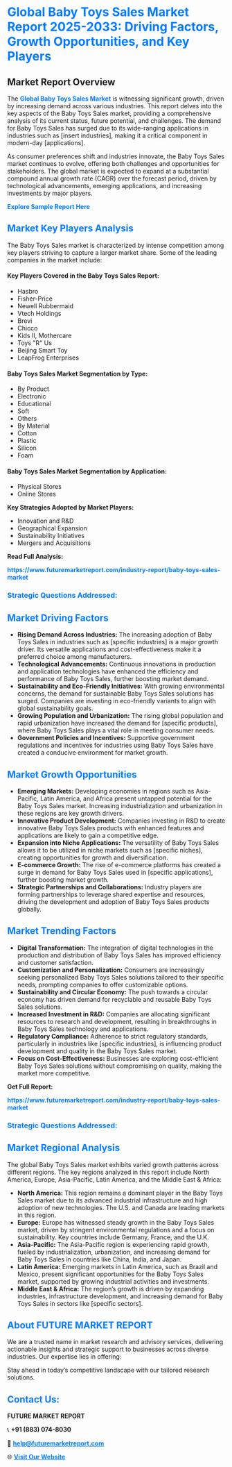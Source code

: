 <h1 style="color: #007BFF;">Global Baby Toys Sales Market Report 2025-2033: Driving Factors, Growth Opportunities, and Key Players</h1>

<section id="overview">
<h2>Market Report Overview</h2>
<p>The <a href="https://www.futuremarketreport.com/industry-report/baby-toys-sales-market" style="color: #007BFF; text-decoration: none;"><strong>Global Baby Toys Sales Market</strong></a> is witnessing significant growth, driven by increasing demand across various industries. This report delves into the key aspects of the Baby Toys Sales market, providing a comprehensive analysis of its current status, future potential, and challenges. The demand for Baby Toys Sales has surged due to its wide-ranging applications in industries such as [insert industries], making it a critical component in modern-day [applications].</p>
<p>As consumer preferences shift and industries innovate, the Baby Toys Sales market continues to evolve, offering both challenges and opportunities for stakeholders. The global market is expected to expand at a substantial compound annual growth rate (CAGR) over the forecast period, driven by technological advancements, emerging applications, and increasing investments by major players.</p>
</section>

<section id="overview">
<p><a href="https://www.futuremarketreport.com/request-sample/reportId=108752" style="color: #007BFF; text-decoration: none;"><strong>Explore Sample Report Here</strong></a></p>
</section>

<section id="key-players">
<h2 style="color: #007BFF;">Market Key Players Analysis</h2>
<p>The Baby Toys Sales market is characterized by intense competition among key players striving to capture a larger market share. Some of the leading companies in the market include:</p>
<h4>Key Players Covered in the Baby Toys Sales Report:</h4>
<ul><li>Hasbro</li><li>Fisher-Price</li><li>Newell Rubbermaid</li><li>Vtech Holdings</li><li>Brevi</li><li>Chicco</li><li>Kids II, Mothercare</li><li>Toys &quot;R&quot; Us</li><li>Beijing Smart Toy</li><li>LeapFrog Enterprises</li></ul>
<h4>Baby Toys Sales Market Segmentation by Type:</h4>
<ul><li>By Product</li><li>Electronic</li><li>Educational</li><li>Soft</li><li>Others</li><li>By Material</li><li>Cotton</li><li>Plastic</li><li>Silicon</li><li>Foam</li></ul>

<h4>Baby Toys Sales Market Segmentation by Application:</h4>
<ul><li>Physical Stores</li><li>Online Stores</li></ul>
<p><strong>Key Strategies Adopted by Market Players:</strong></p>
<ul>
<li>Innovation and R&D</li>
<li>Geographical Expansion</li>
<li>Sustainability Initiatives</li>
<li>Mergers and Acquisitions</li>
</ul>
</section>

<section>
<p><strong>Read Full Analysis: </strong></p><a href="https://www.futuremarketreport.com/industry-report/baby-toys-sales-market" style="color: #007BFF; text-decoration: none;"><strong>https://www.futuremarketreport.com/industry-report/baby-toys-sales-market</strong></a>
<h3 style="color: #007BFF;">Strategic Questions Addressed:</h3>
</section>

<section id="driving-factors">
<h2 style="color: #007BFF;">Market Driving Factors</h2>
<ul>
<li><strong>Rising Demand Across Industries:</strong> The increasing adoption of Baby Toys Sales in industries such as [specific industries] is a major growth driver. Its versatile applications and cost-effectiveness make it a preferred choice among manufacturers.</li>
<li><strong>Technological Advancements:</strong> Continuous innovations in production and application technologies have enhanced the efficiency and performance of Baby Toys Sales, further boosting market demand.</li>
<li><strong>Sustainability and Eco-Friendly Initiatives:</strong> With growing environmental concerns, the demand for sustainable Baby Toys Sales solutions has surged. Companies are investing in eco-friendly variants to align with global sustainability goals.</li>
<li><strong>Growing Population and Urbanization:</strong> The rising global population and rapid urbanization have increased the demand for [specific products], where Baby Toys Sales plays a vital role in meeting consumer needs.</li>
<li><strong>Government Policies and Incentives:</strong> Supportive government regulations and incentives for industries using Baby Toys Sales have created a conducive environment for market growth.</li>
</ul>
</section>

<section id="growth-opportunities">
<h2 style="color: #007BFF;">Market Growth Opportunities</h2>
<ul>
<li><strong>Emerging Markets:</strong> Developing economies in regions such as Asia-Pacific, Latin America, and Africa present untapped potential for the Baby Toys Sales market. Increasing industrialization and urbanization in these regions are key growth drivers.</li>
<li><strong>Innovative Product Development:</strong> Companies investing in R&D to create innovative Baby Toys Sales products with enhanced features and applications are likely to gain a competitive edge.</li>
<li><strong>Expansion into Niche Applications:</strong> The versatility of Baby Toys Sales allows it to be utilized in niche markets such as [specific niches], creating opportunities for growth and diversification.</li>
<li><strong>E-commerce Growth:</strong> The rise of e-commerce platforms has created a surge in demand for Baby Toys Sales used in [specific applications], further boosting market growth.</li>
<li><strong>Strategic Partnerships and Collaborations:</strong> Industry players are forming partnerships to leverage shared expertise and resources, driving the development and adoption of Baby Toys Sales products globally.</li>
</ul>
</section>

<section id="trending-factors">
<h2 style="color: #007BFF;">Market Trending Factors</h2>
<ul>
<li><strong>Digital Transformation:</strong> The integration of digital technologies in the production and distribution of Baby Toys Sales has improved efficiency and customer satisfaction.</li>
<li><strong>Customization and Personalization:</strong> Consumers are increasingly seeking personalized Baby Toys Sales solutions tailored to their specific needs, prompting companies to offer customizable options.</li>
<li><strong>Sustainability and Circular Economy:</strong> The push towards a circular economy has driven demand for recyclable and reusable Baby Toys Sales solutions.</li>
<li><strong>Increased Investment in R&D:</strong> Companies are allocating significant resources to research and development, resulting in breakthroughs in Baby Toys Sales technology and applications.</li>
<li><strong>Regulatory Compliance:</strong> Adherence to strict regulatory standards, particularly in industries like [specific industries], is influencing product development and quality in the Baby Toys Sales market.</li>
<li><strong>Focus on Cost-Effectiveness:</strong> Businesses are exploring cost-efficient Baby Toys Sales solutions without compromising on quality, making the market more competitive.</li>
</ul>
</section>

<section>
<p><strong>Get Full Report: </strong></p><a href="https://www.futuremarketreport.com/industry-report/baby-toys-sales-market" style="color: #007BFF; text-decoration: none;"><strong>https://www.futuremarketreport.com/industry-report/baby-toys-sales-market</strong></a>
<h3 style="color: #007BFF;">Strategic Questions Addressed:</h3>
</section>


<section id="regional-analysis">
<h2 style="color: #007BFF;">Market Regional Analysis</h2>
<p>The global Baby Toys Sales market exhibits varied growth patterns across different regions. The key regions analyzed in this report include North America, Europe, Asia-Pacific, Latin America, and the Middle East & Africa:</p>
<ul>
<li><strong>North America:</strong> This region remains a dominant player in the Baby Toys Sales market due to its advanced industrial infrastructure and high adoption of new technologies. The U.S. and Canada are leading markets in this region.</li>
<li><strong>Europe:</strong> Europe has witnessed steady growth in the Baby Toys Sales market, driven by stringent environmental regulations and a focus on sustainability. Key countries include Germany, France, and the U.K.</li>
<li><strong>Asia-Pacific:</strong> The Asia-Pacific region is experiencing rapid growth, fueled by industrialization, urbanization, and increasing demand for Baby Toys Sales in countries like China, India, and Japan.</li>
<li><strong>Latin America:</strong> Emerging markets in Latin America, such as Brazil and Mexico, present significant opportunities for the Baby Toys Sales market, supported by growing industrial activities and investments.</li>
<li><strong>Middle East & Africa:</strong> The region’s growth is driven by expanding industries, infrastructure development, and increasing demand for Baby Toys Sales in sectors like [specific sectors].</li>
</ul>
</section>

<footer>
<h2 style="color: #007BFF;">About FUTURE MARKET REPORT</h2>
<p>We are a trusted name in market research and advisory services, delivering actionable insights and strategic support to businesses across diverse industries. Our expertise lies in offering:</p>

<p>Stay ahead in today’s competitive landscape with our tailored research solutions.</p>

<h2 style="color: #007BFF;">Contact Us:</h2>
<p><strong>FUTURE MARKET REPORT</strong></p>
<p>📞 <strong>+91 (883) 074-8030</strong></p>
<p>📧 <strong><a href="mailto:help@futuremarketreport.com" style="color: #007BFF;">help@futuremarketreport.com</a></strong></p>
<p>🌐 <strong><a href="https://www.futuremarketreport.com/" style="color: #007BFF;">Visit Our Website</a></strong></p>
</footer>
